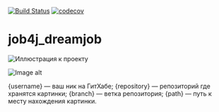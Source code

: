 [![Build Status](https://travis-ci.org/dmitriyermoshin19/job4j_dreamjob.svg?branch=main)](https://travis-ci.org/dmitriyermoshin19/job4j_dreamjob)
[![codecov](https://codecov.io/gh/dmitriyermoshin19/job4j_dreamjob/branch/main/graph/badge.svg?token=XPI7L62HIC)](https://codecov.io/gh/dmitriyermoshin19/job4j_dreamjob)
# job4j_dreamjob
![Иллюстрация к проекту](https://github.com/jon/coolproject/raw/master/image/image.png)

![Image alt](https://github.com/dmitriyermoshin19/job4j_dreamjob/raw/ajax/screenshots/image.png)

{username} — ваш ник на ГитХабе;
{repository} — репозиторий где хранятся картинки;
{branch} — ветка репозитория;
{path} — путь к месту нахождения картинки.